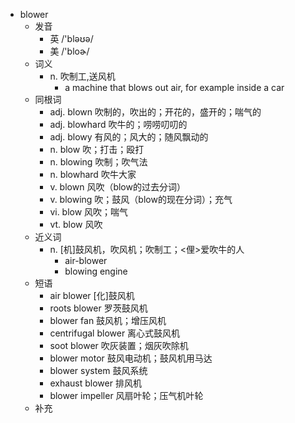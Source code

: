 - blower
  - 发音
    - 英 /'bləʊə/
    - 美 /'bloɚ/
  - 词义
    - n. 吹制工,送风机
      - a machine that blows out air, for example inside a car
  - 同根词
    - adj. blown 吹制的，吹出的；开花的，盛开的；喘气的
    - adj. blowhard 吹牛的；唠唠叨叨的
    - adj. blowy 有风的；风大的；随风飘动的
    - n. blow 吹；打击；殴打
    - n. blowing 吹制；吹气法
    - n. blowhard 吹牛大家
    - v. blown 风吹（blow的过去分词）
    - v. blowing 吹；鼓风（blow的现在分词）；充气
    - vi. blow 风吹；喘气
    - vt. blow 风吹
  - 近义词
    - n. [机]鼓风机，吹风机；吹制工；<俚>爱吹牛的人
      - air-blower
      - blowing engine
  - 短语
    - air blower [化]鼓风机
    - roots blower 罗茨鼓风机
    - blower fan 鼓风机；增压风机
    - centrifugal blower 离心式鼓风机
    - soot blower 吹灰装置；烟灰吹除机
    - blower motor 鼓风电动机；鼓风机用马达
    - blower system 鼓风系统
    - exhaust blower 排风机
    - blower impeller 风扇叶轮；压气机叶轮
  - 补充